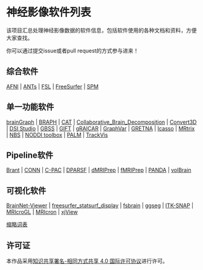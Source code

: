 # 神经影像软件列表

该项目汇总处理神经影像数据的软件信息，包括软件使用的各种文档和资料，方便大家查找。

你可以通过提交issue或者pull request的方式参与进来！

## 综合软件

[AFNI](docs/AFNI.md) | [ANTs](docs/ANTs.md) | [FSL](docs/FSL.md) | [FreeSurfer](docs/FreeSurfer.md) | [SPM](docs/SPM.md)

## 单一功能软件

[brainGraph](docs/brainGraph.md) | [BRAPH](docs/BRAPH.md) | [CAT](docs/CAT.md) | [Collaborative\_Brain\_Decomposition](docs/Collaborative_Brain_Decomposition.md) | [Convert3D](docs/Convert3D.md) | [DSI Studio](docs/DSI-Studio.md) | [GBSS](docs/GBSS.md) | [GIFT](docs/GIFT.md) | [gRAICAR](docs/gRAICAR.md) | [GraphVar](docs/GraphVar.md) | [GRETNA](docs/GRETNA.md) | [Icasso](docs/Icasso.md) | [MRtrix](docs/MRtrix.md) | [NBS](docs/NBS.md) | [NODDI toolbox](docs/NODDI-toolbox.md) | [PALM](docs/PALM.md) | [TrackVis](docs/TrackVis.md) 

## Pipeline软件

[Brant](docs/Brant.md) | [CONN](docs/CONN.md) | [C-PAC](docs/C-PAC.md) | [DPARSF](docs/DPARSF.md) | [dMRIPrep](docs/dMRIPrep.md) | [fMRIPrep](docs/fMRIPrep.md) | [PANDA](docs/PANDA.md) | [volBrain](docs/volBrain.md)

## 可视化软件

[BrainNet-Viewer](docs/BrainNet-Viewer.md) | [freesurfer\_statsurf\_display](docs/freesurfer_statsurf_display.md) | [fsbrain](docs/fsbrain.md) | [ggseg](docs/ggseg.md) | [ITK-SNAP](docs/ITK-SNAP.md) | [MRIcroGL](docs/MRIcroGL.md) | [MRIcron](docs/MRIcron.md) | [xjView](docs/xjView.md)

[缩略词表](docs/Abbreviation.md)

## 许可证

本作品采用[知识共享署名-相同方式共享 4.0 国际许可协议](http://creativecommons.org/licenses/by-sa/4.0/)进行许可。

